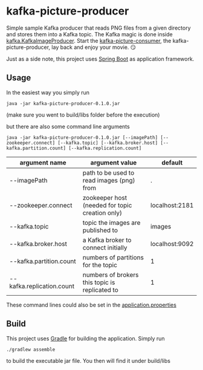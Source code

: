 kafka-picture-producer
======================

Simple sample Kafka producer that reads PNG files from a given directory and stores them into a Kafka topic. 
The Kafka magic is done inside [kafka.KafkaImageProducer](src/main/java/imageproducer/kafka/KafkaImageProducer.java#L108).
Start the [kafka-picture-consumer](../../../kafka-picture-consumer), the kafka-picture-producer, lay back and enjoy your movie. :smirk:

Just as a side note, this project uses [Spring Boot](http://projects.spring.io/spring-boot/) as application framework.

Usage
-----

In the easiest way you simply run

    java -jar kafka-picture-producer-0.1.0.jar 

(make sure you went to build/libs folder before the execution)

but there are also some command line arguments

    java -jar kafka-picture-producer-0.1.0.jar [--imagePath] [--zookeeper.connect] [--kafka.topic] [--kafka.broker.host] [--kafka.partition.count] [--kafka.replication.count]

| argument name             | argument value                                  | default        |
| ------------------------- | ----------------------------------------------- | -------------- |
| --imagePath               | path to be used to read images (png) from       | .              |
| --zookeeper.connect       | zookeeper host (needed for topic creation only) | localhost:2181 |
| --kafka.topic             | topic the images are published to               | images         |
| --kafka.broker.host       | a Kafka broker to connect initially             | localhost:9092 |
| --kafka.partition.count   | numbers of partitions for the topic             | 1              |
| --kafka.replication.count | numbers of brokers this topic is replicated to  | 1              |
 
These command lines could also be set in the [application.properties](src/main/resources/application.properties)

Build
-----

This project uses [Gradle](https://gradle.org/) for building the application. Simply run

    ./gradlew assemble

to build the executable jar file. You then will find it under build/libs

